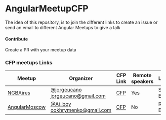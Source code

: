 # AngularMeetupCFP

The idea of this repository, is to join the different links to create an issue or send an email to different Angular Meetups to give a talk

#### Contribute
Create a PR with your meetup data


### CFP meetups Links

Meetup           | Organizer                                 | CFP Link         | Remote speakers   | Language
------------------|-----------------------------------------|-------------------|-------------------|-------------------
[NGBAires](https://www.meetup.com/NG-BAIRES) | [@jorgeucano](https://twitter.com/jorgeucano) jorgeucano@gmail.com | [CFP](https://github.com/ngbaires/ng-baires/issues/new) | Yes | Spanish / English
[AngularMoscow](https://www.meetup.com/AngularMoscow) | [@Ai_boy](https://twitter.com/Ai_boy) ookhrymenko@gmail.com | [CFP](https://github.com/AngularMoscow/Talks) | No | Russian / English
